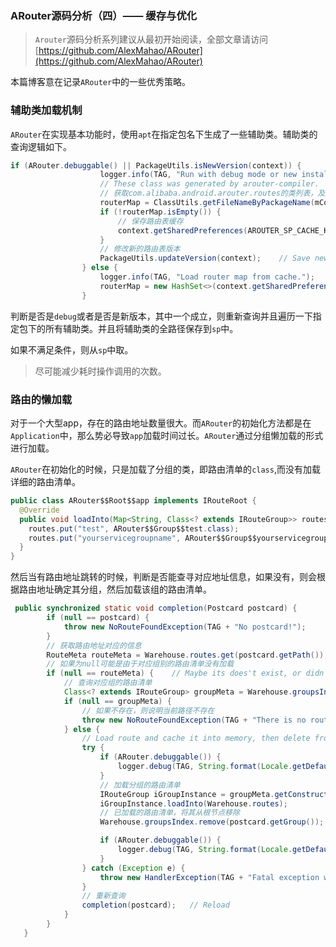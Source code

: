### ARouter源码分析（四）—— 缓存与优化

> `Arouter`源码分析系列建议从最初开始阅读，全部文章请访问[https://github.com/AlexMahao/ARouter](https://github.com/AlexMahao/ARouter)


本篇博客意在记录`ARouter`中的一些优秀策略。

### 辅助类加载机制


`ARouter`在实现基本功能时，使用`apt`在指定包名下生成了一些辅助类。辅助类的查询逻辑如下。

```java
if (ARouter.debuggable() || PackageUtils.isNewVersion(context)) {
                    logger.info(TAG, "Run with debug mode or new install, rebuild router map.");
                    // These class was generated by arouter-compiler.
                    // 获取com.alibaba.android.arouter.routes的类列表，及Processor生成的辅助类
                    routerMap = ClassUtils.getFileNameByPackageName(mContext, ROUTE_ROOT_PAKCAGE);
                    if (!routerMap.isEmpty()) {
                        // 保存路由表缓存
                        context.getSharedPreferences(AROUTER_SP_CACHE_KEY, Context.MODE_PRIVATE).edit().putStringSet(AROUTER_SP_KEY_MAP, routerMap).apply();
                    }
                    // 修改新的路由表版本
                    PackageUtils.updateVersion(context);    // Save new version name when router map update finishes.
                } else {
                    logger.info(TAG, "Load router map from cache.");
                    routerMap = new HashSet<>(context.getSharedPreferences(AROUTER_SP_CACHE_KEY, Context.MODE_PRIVATE).getStringSet(AROUTER_SP_KEY_MAP, new HashSet<String>()));
                }

```

判断是否是`debug`或者是否是新版本，其中一个成立，则重新查询并且遍历一下指定包下的所有辅助类。并且将辅助类的全路径保存到`sp`中。

如果不满足条件，则从`sp`中取。

> 尽可能减少耗时操作调用的次数。


### 路由的懒加载

对于一个大型app，存在的路由地址数量很大。而`ARouter`的初始化方法都是在`Application`中，那么势必导致`app`加载时间过长。`ARouter`通过分组懒加载的形式进行加载。

`ARouter`在初始化的时候，只是加载了分组的类，即路由清单的`class`,而没有加载详细的路由清单。

```java
public class ARouter$$Root$$app implements IRouteRoot {
  @Override
  public void loadInto(Map<String, Class<? extends IRouteGroup>> routes) {
    routes.put("test", ARouter$$Group$$test.class);
    routes.put("yourservicegroupname", ARouter$$Group$$yourservicegroupname.class);
  }
}
```

然后当有路由地址跳转的时候，判断是否能查寻对应地址信息，如果没有，则会根据路由地址确定其分组，然后加载该组的路由清单。

```java
 public synchronized static void completion(Postcard postcard) {
        if (null == postcard) {
            throw new NoRouteFoundException(TAG + "No postcard!");
        }
        // 获取路由地址对应的信息
        RouteMeta routeMeta = Warehouse.routes.get(postcard.getPath());
        // 如果为null可能是由于对应组别的路由清单没有加载
        if (null == routeMeta) {    // Maybe its does't exist, or didn't load.
            // 查询对应组的路由清单
            Class<? extends IRouteGroup> groupMeta = Warehouse.groupsIndex.get(postcard.getGroup());  // Load route meta.
            if (null == groupMeta) {
                // 如果不存在，则说明当前路径不存在
                throw new NoRouteFoundException(TAG + "There is no route match the path [" + postcard.getPath() + "], in group [" + postcard.getGroup() + "]");
            } else {
                // Load route and cache it into memory, then delete from metas.
                try {
                    if (ARouter.debuggable()) {
                        logger.debug(TAG, String.format(Locale.getDefault(), "The group [%s] starts loading, trigger by [%s]", postcard.getGroup(), postcard.getPath()));
                    }
                    // 加载分组的路由清单
                    IRouteGroup iGroupInstance = groupMeta.getConstructor().newInstance();
                    iGroupInstance.loadInto(Warehouse.routes);
                    // 已加载的路由清单，将其从根节点移除
                    Warehouse.groupsIndex.remove(postcard.getGroup());

                    if (ARouter.debuggable()) {
                        logger.debug(TAG, String.format(Locale.getDefault(), "The group [%s] has already been loaded, trigger by [%s]", postcard.getGroup(), postcard.getPath()));
                    }
                } catch (Exception e) {
                    throw new HandlerException(TAG + "Fatal exception when loading group meta. [" + e.getMessage() + "]");
                }
                // 重新查询
                completion(postcard);   // Reload
            }
        } 
   }
```





